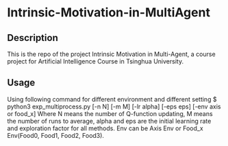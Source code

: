 # Intrinsic-Motivation-in-MultiAgent


## Description
This is the repo of the project Intrinsic Motivation in Multi-Agent, a course project for Artificial Intelligence Course in Tsinghua University.

## Usage
  Using following command for different environment and different setting
    $ python3 exp_multiprocess.py [-n N] [-m M] [-lr alpha] [-eps eps] [-env axis or food_x]
  Where N means the number of Q-function updating, M means the number of runs to average, alpha and eps are the initial learning rate and exploration factor for all methods. Env can be Axis Env or Food_x Env(Food0, Food1, Food2, Food3).
  
